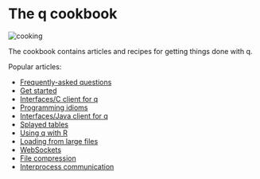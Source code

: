 # The q cookbook

![cooking](/img/cooking.jpg)

The cookbook contains articles and recipes for getting things done with q.

Popular articles:

- [Frequently-asked questions](faq)
- [Get started](/learn)
- [Interfaces/C client for q](/interfaces/c-client-for-q)
- [Programming idioms](programming-idioms)
- [Interfaces/Java client for q](/interfaces/java-client-for-q)
- [Splayed tables](splayed-tables)
- [Using q with R](/interfaces/with-r/)
- [Loading from large files](loading-from-large-files)
- [WebSockets](websockets)
- [File compression](file-compression)
- [Interprocess communication](ipc)


